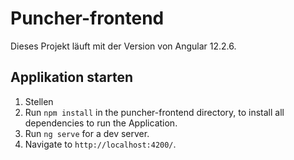 # Puncher-frontend

Dieses Projekt läuft mit der Version von Angular 12.2.6.

## Applikation starten
1. Stellen
2. Run `npm install` in the puncher-frontend directory, to install all dependencies to run the Application.
3. Run `ng serve` for a dev server.
4. Navigate to `http://localhost:4200/`.
